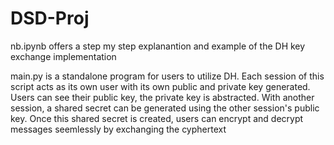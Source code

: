 # DSD-Proj

nb.ipynb offers a step my step explanantion and example of the DH key exchange implementation

main.py is a standalone program for users to utilize DH. Each session of this script acts as its own user with its own public and private key generated. Users can see their public key, the private key is abstracted. With another session, a shared secret can be generated using the other session's public key. Once this shared secret is created, users can encrypt and decrypt messages seemlessly by exchanging the cyphertext